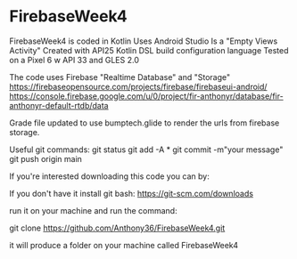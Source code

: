 # FirebaseWeek4
FirebaseWeek4 is coded in Kotlin
Uses Android Studio
Is a "Empty Views Activity"
Created with API25
Kotlin DSL build configuration language
Tested on a Pixel 6 w API 33 and GLES 2.0

The code uses Firebase "Realtime Database" and "Storage"
https://firebaseopensource.com/projects/firebase/firebaseui-android/
https://console.firebase.google.com/u/0/project/fir-anthonyr/database/fir-anthonyr-default-rtdb/data

Grade file updated to use bumptech.glide to render the urls from firebase storage.

Useful git commands: 
git status
git add -A *
git commit -m"your message"
git push origin main


If you're interested downloading this code you can by:

If you don't have it install git bash:
https://git-scm.com/downloads

run it on your machine and run the command:

git clone https://github.com/Anthony36/FirebaseWeek4.git

it will produce a folder on your machine called FirebaseWeek4
